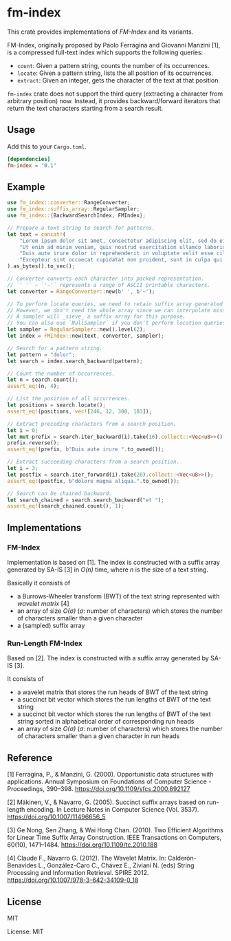 # fm-index

This crate provides implementations of *FM-Index* and its variants.

FM-Index, originally proposed by Paolo Ferragina and Giovanni Manzini [1],
is a compressed full-text index which supports the following queries:

- `count`: Given a pattern string, counts the number of its occurrences.
- `locate`: Given a pattern string, lists the all position of its occurrences.
- `extract`: Given an integer, gets the character of the text at that position.

`fm-index` crate does not support the third query (extracting a character from arbitrary position) now.
Instead, it provides backward/forward iterators that return the text characters starting from a search result.

## Usage

Add this to your `Cargo.toml`.

```toml
[dependencies]
fm-index = "0.1"
```

## Example
```rust
use fm_index::converter::RangeConverter;
use fm_index::suffix_array::RegularSampler;
use fm_index::{BackwardSearchIndex, FMIndex};

// Prepare a text string to search for patterns.
let text = concat!(
    "Lorem ipsum dolor sit amet, consectetur adipiscing elit, sed do eiusmod tempor incididunt ut labore et dolore magna aliqua.",
    "Ut enim ad minim veniam, quis nostrud exercitation ullamco laboris nisi ut aliquip ex ea commodo consequat.",
    "Duis aute irure dolor in reprehenderit in voluptate velit esse cillum dolore eu fugiat nulla pariatur.",
    "Excepteur sint occaecat cupidatat non proident, sunt in culpa qui officia deserunt mollit anim id est laborum.",
).as_bytes().to_vec();

// Converter converts each character into packed representation.
// `' '` ~ `'~'` represents a range of ASCII printable characters.
let converter = RangeConverter::new(b' ', b'~');

// To perform locate queries, we need to retain suffix array generated in the construction phase.
// However, we don't need the whole array since we can interpolate missing elements in a suffix array from others.
// A sampler will _sieve_ a suffix array for this purpose.
// You can also use `NullSampler` if you don't perform location queries (disabled in type-level).
let sampler = RegularSampler::new().level(2);
let index = FMIndex::new(text, converter, sampler);

// Search for a pattern string.
let pattern = "dolor";
let search = index.search_backward(pattern);

// Count the number of occurrences.
let n = search.count();
assert_eq!(n, 4);

// List the position of all occurrences.
let positions = search.locate();
assert_eq!(positions, vec![246, 12, 300, 103]);

// Extract preceding characters from a search position.
let i = 0;
let mut prefix = search.iter_backward(i).take(16).collect::<Vec<u8>>();
prefix.reverse();
assert_eq!(prefix, b"Duis aute irure ".to_owned());

// Extract succeeding characters from a search position.
let i = 3;
let postfix = search.iter_forward(i).take(20).collect::<Vec<u8>>();
assert_eq!(postfix, b"dolore magna aliqua.".to_owned());

// Search can be chained backward.
let search_chained = search.search_backward("et ");
assert_eq!(search_chained.count(), 1);
```

## Implementations

### FM-Index

Implementation is based on [1]. The index is constructed with a suffix array generated by SA-IS [3] in _O(n)_ time, where _n_ is the size of a text string.

Basically it consists of

- a Burrows-Wheeler transform (BWT) of the text string represented with _wavelet matrix_ [4]
- an array of size _O(σ)_ (_σ_: number of characters) which stores the number of characters smaller than a given character
- a (sampled) suffix array

### Run-Length FM-Index

Based on [2]. The index is constructed with a suffix array generated by SA-IS [3].

It consists of

- a wavelet matrix that stores the run heads of BWT of the text string
- a succinct bit vector which stores the run lengths of BWT of the text string
- a succinct bit vector which stores the run lengths of BWT of the text string
sorted in alphabetical order of corresponding run heads
- an array of size _O(σ)_ (_σ_: number of characters)
which stores the number of characters smaller than a given character in run heads

## Reference

[1] Ferragina, P., & Manzini, G. (2000). Opportunistic data structures with applications. Annual Symposium on Foundations of Computer Science - Proceedings, 390–398. https://doi.org/10.1109/sfcs.2000.892127

[2] Mäkinen, V., & Navarro, G. (2005). Succinct suffix arrays based on run-length encoding. In Lecture Notes in Computer Science (Vol. 3537). https://doi.org/10.1007/11496656_5

[3] Ge Nong, Sen Zhang, & Wai Hong Chan. (2010). Two Efficient Algorithms for Linear Time Suffix Array Construction. IEEE Transactions on Computers, 60(10), 1471–1484. https://doi.org/10.1109/tc.2010.188

[4] Claude F., Navarro G. (2012). The Wavelet Matrix. In: Calderón-Benavides L., González-Caro C., Chávez E., Ziviani N. (eds) String Processing and Information Retrieval. SPIRE 2012. https://doi.org/10.1007/978-3-642-34109-0_18

## License

MIT

License: MIT
